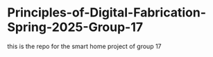 # Principles-of-Digital-Fabrication-Spring-2025-Group-17
this is the repo for the smart home project of group 17

